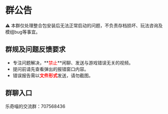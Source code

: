 # 群公告
⚠️ 本群仅处理整合包安装后无法正常启动的问题，不负责存档损坏、玩法咨询及模组bug等事宜。

## 群规及问题反馈要求
 - 专注问题解决，**<font color="red">禁止</font>**闲聊、发送与游戏错误无关的视频。
 - 提问前请先查看弹出的报错窗口内容。
 - 错误报告需以<font color="red">**文件形式**</font>发送，请勿截图。

## 群聊入口
乐奇喵的交流群：707568436